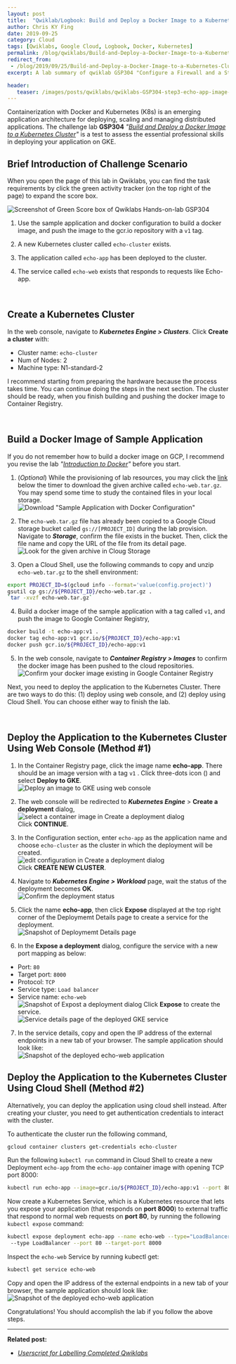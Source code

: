 ```yaml
---
layout: post
title:  "Qwiklab/Logbook: Build and Deploy a Docker Image to a Kubernetes Cluster"
author: Chris KY Fing
date: 2019-09-25
category: Cloud
tags: [Qwiklabs, Google Cloud, Logbook, Docker, Kubernetes]
permalink: /blog/qwiklabs/Build-and-Deploy-a-Docker-Image-to-a-Kubernetes-Cluster
redirect_from:
 - /blog/2019/09/25/Build-and-Deploy-a-Docker-Image-to-a-Kubernetes-Cluster
excerpt: A lab summary of qwiklab GSP304 "Configure a Firewall and a Startup Script with Deployment Manager" | 1. Create a Kubernetes Cluster | 2. Build a Docker Image of Sample Application | 3a. Deploy the Application to the Kubernetes Cluster Using Web Console (Method 1)  | 3b. Deploy the Application to the Kubernetes Cluster Using Cloud Shell (Method 2)

header: 
   teaser: /images/posts/qwiklabs/qwiklabs-GSP304-step3-echo-app-image-in-container-registry.png
---
```


Containerization with Docker and Kubernetes (K8s) is an emerging application architecture for deploying, scaling and managing distributed applications. The challenge lab **GSP304** _"[Build and Deploy a Docker Image to a Kubernetes Cluster](https://www.qwiklabs.com/focuses/1738?parent=catalog)"_ is a test to assess the essential professional skills in deploying your application on GKE.


## Brief Introduction of Challenge Scenario

When you open the page of this lab in Qwiklabs, you can find the task requirements by click the green activity tracker (on the top right of the page) to expand the score box.

![Screenshot of Green Score box of Qwiklabs Hands-on-lab GSP304](/images/posts/qwiklabs/score_box_of_qwiklabs_GSP304.png)

1. Use the sample application and docker configuration to build a docker image, and push the image to the gcr.io repository with a `v1` tag.

2. A new Kubernetes cluster called `echo-cluster` exists.

3. The application called `echo-app` has been deployed to the cluster.

4. The service called `echo-web` exists that responds to requests like Echo-app.

<br>

## Create a Kubernetes Cluster

In the web console, navigate to _**Kubernetes Engine > Clusters**_. Click **Create a cluster** with:
- Cluster name: `echo-cluster`
- Num of Nodes: 2
- Machine type: N1-standard-2

I recommend starting from preparing the hardware because the process takes time. You can continue doing the steps in the next section. The cluster should be ready, when you finish building and pushing the docker image to Container Registry.

<br>

## Build a Docker Image of Sample Application

If you do not remember how to build a docker image on GCP, I recommend you revise the lab _"[Introduction to Docker](https://www.qwiklabs.com/focuses/1029?parent=catalog)"_ before you start.

1. (_Optional_)  While the provisioning of lab resources, you may click the [link](https://www.qwiklabs.com/instructions/162200/download) below the timer to download the given archive called `echo-web.tar.gz`. You may spend some time to study the contained files in your local storage.<br>
![Download "Sample Application with Docker Configuration"](/images/posts/qwiklabs/qwiklabs-GSP304-step1-Download-Sample-Application-Files.png)

2. The `echo-web.tar.gz` file has already been copied to a Google Cloud storage bucket called `gs://[PROJECT_ID]` during the lab provision. Navigate to **_Storage_**, confirm the file exists in the bucket. Then, click the file name and copy the URL of the file from its detail page.<br>
![Look for the given archive in Cloug Storage](/images/posts/qwiklabs/qwiklabs-GSP304-step2-echo-web-tar-gz-in-cloud-storage.png)

3. Open a Cloud Shell, use the following commands to copy and unzip `echo-web.tar.gz` to the shell environment:

```bash
export PROJECT_ID=$(gcloud info --format='value(config.project)')
gsutil cp gs://${PROJECT_ID}/echo-web.tar.gz .
`tar -xvzf echo-web.tar.gz`
```

4. Build a docker image of the sample application with a tag called `v1`, and push the image to Google Container Registry,

```bash
docker build -t echo-app:v1 .
docker tag echo-app:v1 gcr.io/${PROJECT_ID}/echo-app:v1
docker push gcr.io/${PROJECT_ID}/echo-app:v1
```

5. In the web console, navigate to _**Container Registry > Images**_ to confirm the docker image has been pushed to the cloud repositories.<br>
![Confirm your docker image existing in Google Container Registry](/images/posts/qwiklabs/qwiklabs-GSP304-step3-echo-app-image-in-container-registry.png)

Next, you need to deploy the application to the Kubernetes Cluster. There are two ways to do this: (1) deploy using web console, and (2) deploy using Cloud Shell. You can choose either way to finish the lab.

<br>

## Deploy the Application to the Kubernetes Cluster Using Web Console (Method #1)

1. In the Container Registry page, click the image name **echo-app**. There should be an image version with a tag `v1` . Click three-dots icon (<i class='fas fa-ellipsis-v'></i>) and select **Deploy to GKE**.<br>
![Deploy an image to GKE using web console](/images/posts/qwiklabs/qwiklabs-GSP304-step4-deploy-docker-image-in-container-registry.png)

2. The web console will be redirected to _**Kubernetes Engine**_ > **Create a deployment** dialog,<br>
![select a container image in Create a deployment dialog](/images/posts/qwiklabs/qwiklabs-GSP304-step5-create-a-deployment-to-GKE.png)<br>
Click **CONTINUE**.

3. In the Configuration section, enter `echo-app` as the application name and choose `echo-cluster` as the cluster in which the deployment will be created.<br>
![edit configuration in Create a deployment dialog](/images/posts/qwiklabs/qwiklabs-GSP304-step6-create-a-deployment-to-GKE-configuration.png)<br>
Click **CREATE NEW CLUSTER**.

4. Navigate to _**Kubernetes Engine > Workload**_ page, wait the status of the deployment becomes **OK**.<br>
![Confirm the deployment status](/images/posts/qwiklabs/qwiklabs-GSP304-step7-deployed-echo-app.png)

5. Click the name **echo-app**, then click **Expose** displayed at the top right corner of the Deploymemt Details page to create a service for the deployment.<br>
![Snapshot of Deploymemt Details page](/images/posts/qwiklabs/qwiklabs-GSP304-step8-details-of-echo-app.png)

6. In the **Expose a deployment** dialog, configure the service with a new port mapping as below:
- Port: `80`
- Target port: `8000`
- Protocol: `TCP`
- Service type: `Load balancer`
- Service name: `echo-web`<br>
![Snapshot of Expost a deployment dialog](/images/posts/qwiklabs/qwiklabs-GSP304-step9-Port-mapping-with-Load-balancer.png)
Click **Expose** to create the service.<br>
![Service details page of the deployed GKE service](/images/posts/qwiklabs/qwiklabs-GSP304-step10-Service-details-of-echo-web.png)

7. In the service details, copy and open the IP address of the external endpoints in a new tab of your browser. The sample application should look like:<br>
![Snapshot of the deployed echo-web application](/images/posts/qwiklabs/qwiklabs-GSP304-step11-deployed-echo-web.png)

## Deploy the Application to the Kubernetes Cluster Using Cloud Shell (Method #2)

Alternatively, you can deploy the application using cloud shell instead.
After creating your cluster, you need to get authentication credentials to interact with the cluster.

To authenticate the cluster run the following command,

```bash
gcloud container clusters get-credentials echo-cluster
```

Run the following `kubectl run` command in Cloud Shell to create a new Deployment `echo-app` from the `echo-app` container image with opening TCP port 8000:

```bash
kubectl run echo-app --image=gcr.io/${PROJECT_ID}/echo-app:v1 --port 8000
```

Now create a Kubernetes Service, which is a Kubernetes resource that lets you expose your application (that responds on **port 8000**) to external traffic that respond to normal web requests on **port 80**, by running the following `kubectl expose` command:

```bash
kubectl expose deployment echo-app --name echo-web --type="LoadBalancer"
 --type LoadBalancer --port 80 --target-port 8000
```

Inspect the `echo-web` Service by running kubectl get:

```bash
kubectl get service echo-web
```

Copy and open the IP address of the external endpoints in a new tab of your browser, the sample application should look like:<br>
![Snapshot of the deployed echo-web application](/images/posts/qwiklabs/qwiklabs-GSP304-step11-deployed-echo-web.png)

Congratulations! You should accomplish the lab if you follow the above steps.

* * *

**Related post:**

- _[Userscript for Labelling Completed Qwiklabs](/blog/qwiklabs/Google-Cloud-Essential-Skills-Challenge-Lab)_